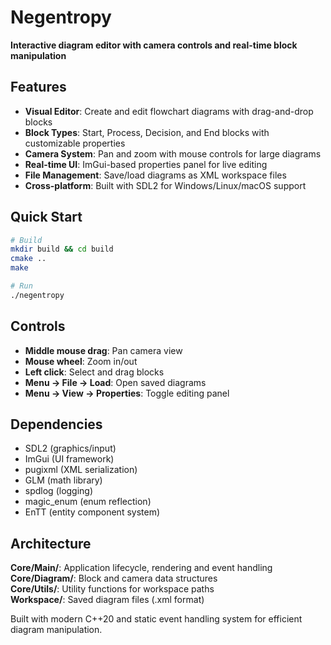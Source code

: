 # Negentropy

**Interactive diagram editor with camera controls and real-time block manipulation**

## Features

- **Visual Editor**: Create and edit flowchart diagrams with drag-and-drop blocks
- **Block Types**: Start, Process, Decision, and End blocks with customizable properties  
- **Camera System**: Pan and zoom with mouse controls for large diagrams
- **Real-time UI**: ImGui-based properties panel for live editing
- **File Management**: Save/load diagrams as XML workspace files
- **Cross-platform**: Built with SDL2 for Windows/Linux/macOS support

## Quick Start

```bash
# Build
mkdir build && cd build
cmake ..
make

# Run
./negentropy
```

## Controls

- **Middle mouse drag**: Pan camera view
- **Mouse wheel**: Zoom in/out  
- **Left click**: Select and drag blocks
- **Menu → File → Load**: Open saved diagrams
- **Menu → View → Properties**: Toggle editing panel

## Dependencies

- SDL2 (graphics/input)
- ImGui (UI framework)
- pugixml (XML serialization)
- GLM (math library)
- spdlog (logging)
- magic_enum (enum reflection)
- EnTT (entity component system)

## Architecture

**Core/Main/**: Application lifecycle, rendering and event handling  
**Core/Diagram/**: Block and camera data structures  
**Core/Utils/**: Utility functions for workspace paths  
**Workspace/**: Saved diagram files (.xml format)

Built with modern C++20 and static event handling system for efficient diagram manipulation.